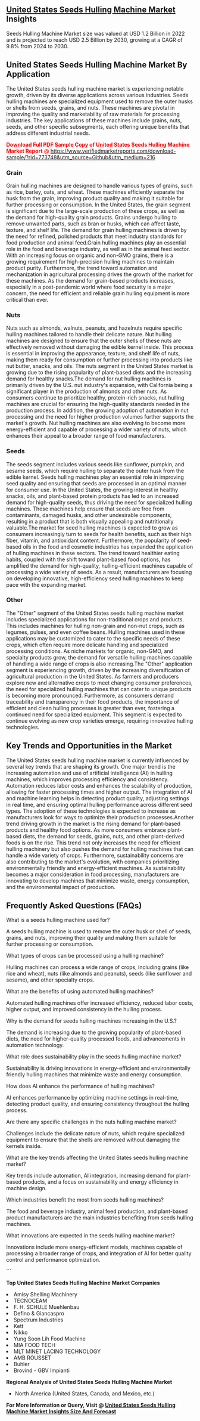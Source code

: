 <h2><a href="https://www.verifiedmarketreports.com/download-sample/?rid=773748&amp;utm_source=Github&amp;utm_medium=216" target="_blank">United States Seeds Hulling Machine Market</a> Insights</h2><p>Seeds Hulling Machine Market size was valued at USD 1.2 Billion in 2022 and is projected to reach USD 2.5 Billion by 2030, growing at a CAGR of 9.8% from 2024 to 2030.</p><p><h2>United States Seeds Hulling Machine Market By Application</h2>The United States seeds hulling machine market is experiencing notable growth, driven by its diverse applications across various industries. Seeds hulling machines are specialized equipment used to remove the outer husks or shells from seeds, grains, and nuts. These machines are pivotal in improving the quality and marketability of raw materials for processing industries. The key applications of these machines include grains, nuts, seeds, and other specific subsegments, each offering unique benefits that address different industrial needs.<p><span class=""><span style="color: #ff0000;"><strong>Download Full PDF Sample Copy of United States Seeds Hulling Machine Market Report</strong> @ </span><a href="https://www.verifiedmarketreports.com/download-sample/?rid=773748&amp;utm_source=Github&amp;utm_medium=216" target="_blank">https://www.verifiedmarketreports.com/download-sample/?rid=773748&amp;utm_source=Github&amp;utm_medium=216</a></span></p><h3>Grain</h3>Grain hulling machines are designed to handle various types of grains, such as rice, barley, oats, and wheat. These machines efficiently separate the husk from the grain, improving product quality and making it suitable for further processing or consumption. In the United States, the grain segment is significant due to the large-scale production of these crops, as well as the demand for high-quality grain products. Grains undergo hulling to remove unwanted parts, such as bran or husks, which can affect taste, texture, and shelf life. The demand for grain hulling machines is driven by the need for refined, polished products that meet industry standards for food production and animal feed.Grain hulling machines play an essential role in the food and beverage industry, as well as in the animal feed sector. With an increasing focus on organic and non-GMO grains, there is a growing requirement for high-precision hulling machines to maintain product purity. Furthermore, the trend toward automation and mechanization in agricultural processing drives the growth of the market for these machines. As the demand for grain-based products increases, especially in a post-pandemic world where food security is a major concern, the need for efficient and reliable grain hulling equipment is more critical than ever.<h3>Nuts</h3>Nuts such as almonds, walnuts, peanuts, and hazelnuts require specific hulling machines tailored to handle their delicate nature. Nut hulling machines are designed to ensure that the outer shells of these nuts are effectively removed without damaging the edible kernel inside. This process is essential in improving the appearance, texture, and shelf life of nuts, making them ready for consumption or further processing into products like nut butter, snacks, and oils. The nuts segment in the United States market is growing due to the rising popularity of plant-based diets and the increasing demand for healthy snacks.The demand for nut hulling machines is primarily driven by the U.S. nut industry's expansion, with California being a significant player in the production of almonds and other nuts. As consumers continue to prioritize healthy, protein-rich snacks, nut hulling machines are crucial for ensuring the high-quality standards needed in the production process. In addition, the growing adoption of automation in nut processing and the need for higher production volumes further supports the market's growth. Nut hulling machines are also evolving to become more energy-efficient and capable of processing a wider variety of nuts, which enhances their appeal to a broader range of food manufacturers.<h3>Seeds</h3>The seeds segment includes various seeds like sunflower, pumpkin, and sesame seeds, which require hulling to separate the outer husk from the edible kernel. Seeds hulling machines play an essential role in improving seed quality and ensuring that seeds are processed in an optimal manner for consumer use. In the United States, the growing interest in healthy snacks, oils, and plant-based protein products has led to an increased demand for high-quality seeds, thus driving the need for specialized hulling machines. These machines help ensure that seeds are free from contaminants, damaged husks, and other undesirable components, resulting in a product that is both visually appealing and nutritionally valuable.The market for seed hulling machines is expected to grow as consumers increasingly turn to seeds for health benefits, such as their high fiber, vitamin, and antioxidant content. Furthermore, the popularity of seed-based oils in the food and cosmetic industries has expanded the application of hulling machines in these sectors. The trend toward healthier eating habits, coupled with the shift toward plant-based food options, has amplified the demand for high-quality, hulling-efficient machines capable of processing a wide variety of seeds. As a result, manufacturers are focusing on developing innovative, high-efficiency seed hulling machines to keep pace with the expanding market.<h3>Other</h3>The "Other" segment of the United States seeds hulling machine market includes specialized applications for non-traditional crops and products. This includes machines for hulling non-grain and non-nut crops, such as legumes, pulses, and even coffee beans. Hulling machines used in these applications may be customized to cater to the specific needs of these crops, which often require more delicate handling and specialized processing conditions. As niche markets for organic, non-GMO, and specialty products grow, the demand for versatile hulling machines capable of handling a wide range of crops is also increasing.The "Other" application segment is experiencing growth, driven by the increasing diversification of agricultural production in the United States. As farmers and producers explore new and alternative crops to meet changing consumer preferences, the need for specialized hulling machines that can cater to unique products is becoming more pronounced. Furthermore, as consumers demand traceability and transparency in their food products, the importance of efficient and clean hulling processes is greater than ever, fostering a continued need for specialized equipment. This segment is expected to continue evolving as new crop varieties emerge, requiring innovative hulling technologies.<h2>Key Trends and Opportunities in the Market</h2>The United States seeds hulling machine market is currently influenced by several key trends that are shaping its growth. One major trend is the increasing automation and use of artificial intelligence (AI) in hulling machines, which improves processing efficiency and consistency. Automation reduces labor costs and enhances the scalability of production, allowing for faster processing times and higher output. The integration of AI and machine learning helps in detecting product quality, adjusting settings in real time, and ensuring optimal hulling performance across different seed types. The adoption of these technologies is expected to increase as manufacturers look for ways to optimize their production processes.Another trend driving growth in the market is the rising demand for plant-based products and healthy food options. As more consumers embrace plant-based diets, the demand for seeds, grains, nuts, and other plant-derived foods is on the rise. This trend not only increases the need for efficient hulling machinery but also pushes the demand for hulling machines that can handle a wide variety of crops. Furthermore, sustainability concerns are also contributing to the market's evolution, with companies prioritizing environmentally friendly and energy-efficient machines. As sustainability becomes a major consideration in food processing, manufacturers are innovating to develop machines that minimize waste, energy consumption, and the environmental impact of production.<h2>Frequently Asked Questions (FAQs)</h2><p>What is a seeds hulling machine used for?</p><p>A seeds hulling machine is used to remove the outer husk or shell of seeds, grains, and nuts, improving their quality and making them suitable for further processing or consumption.</p><p>What types of crops can be processed using a hulling machine?</p><p>Hulling machines can process a wide range of crops, including grains (like rice and wheat), nuts (like almonds and peanuts), seeds (like sunflower and sesame), and other specialty crops.</p><p>What are the benefits of using automated hulling machines?</p><p>Automated hulling machines offer increased efficiency, reduced labor costs, higher output, and improved consistency in the hulling process.</p><p>Why is the demand for seeds hulling machines increasing in the U.S.?</p><p>The demand is increasing due to the growing popularity of plant-based diets, the need for higher-quality processed foods, and advancements in automation technology.</p><p>What role does sustainability play in the seeds hulling machine market?</p><p>Sustainability is driving innovations in energy-efficient and environmentally friendly hulling machines that minimize waste and energy consumption.</p><p>How does AI enhance the performance of hulling machines?</p><p>AI enhances performance by optimizing machine settings in real-time, detecting product quality, and ensuring consistency throughout the hulling process.</p><p>Are there any specific challenges in the nuts hulling machine market?</p><p>Challenges include the delicate nature of nuts, which require specialized equipment to ensure that the shells are removed without damaging the kernels inside.</p><p>What are the key trends affecting the United States seeds hulling machine market?</p><p>Key trends include automation, AI integration, increasing demand for plant-based products, and a focus on sustainability and energy efficiency in machine design.</p><p>Which industries benefit the most from seeds hulling machines?</p><p>The food and beverage industry, animal feed production, and plant-based product manufacturers are the main industries benefiting from seeds hulling machines.</p><p>What innovations are expected in the seeds hulling machine market?</p><p>Innovations include more energy-efficient models, machines capable of processing a broader range of crops, and integration of AI for better quality control and performance optimization.</p>```</p><p><strong>Top United States Seeds Hulling Machine Market Companies</strong></p><div data-test-id=""><p><li>Amisy Shelling Machinery</li><li> TECNOCEAM</li><li> F. H. SCHULE Muehlenbau</li><li> Defino & Giancaspro</li><li> Spectrum Industries</li><li> Kett</li><li> Nikko</li><li> Yung Soon Lih Food Machine</li><li> MIA FOOD TECH</li><li> MLT MINET LACING TECHNOLOGY</li><li> AMB ROUSSET</li><li> Buhler</li><li> Brovind - GBV Impianti</li></p><div><strong>Regional Analysis of&nbsp;United States Seeds Hulling Machine Market</strong></div><ul><li dir="ltr"><p dir="ltr">North America&nbsp;(United States, Canada, and Mexico, etc.)</p></li></ul><p><strong>For More Information or Query, Visit @&nbsp;</strong><strong><a href="https://www.verifiedmarketreports.com/product/seeds-hulling-machine-market/?utm_source=Github&amp;utm_medium=216" target="_blank">United States Seeds Hulling Machine Market Insights Size And Forecast</a></strong></p></div>
